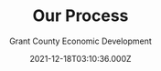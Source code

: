 ---
title: Our Process
date: 2021-12-18T03:10:36.000Z
draft: "false"
language: "en"
description: Contact Grant County Economic Development Our Process
og_image: "/images/opengraph/gced-1200x627.png"
author: "Grant County Economic Development"
socialshare: false
authorinfo: false
type: "page"
layout: "pagelayout"
---